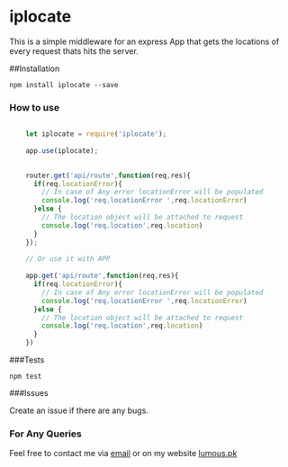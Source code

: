 # iplocate

This is a simple middleware for an express App that gets the locations of every request thats hits the server.

##Installation

`npm install iplocate --save`

### How to use

```javascript

    let iplocate = require('iplocate');
    
    app.use(iplocate);

        
    router.get('api/route',function(req,res){
      if(req.locationError){
        // In case of Any error locationError will be populated
        console.log('req.locationError ',req.locationError)
      }else {
        // The location object will be attached to request
        console.log('req.location',req.location)
      }
    });
    
    // Or use it with APP
    
    app.get('api/route',function(req,res){
      if(req.locationError){
        // In case of Any error locationError will be populated
        console.log('req.locationError ',req.locationError)
      }else {
        // The location object will be attached to request
        console.log('req.location',req.location)
      }
    })    

```
###Tests

  `npm test`

###Issues

Create an issue if there are any bugs. 


### For Any Queries

Feel free to contact me via [email](mailto:rohail@lumous.pk) or on my website [lumous.pk](http://lumous.pk)